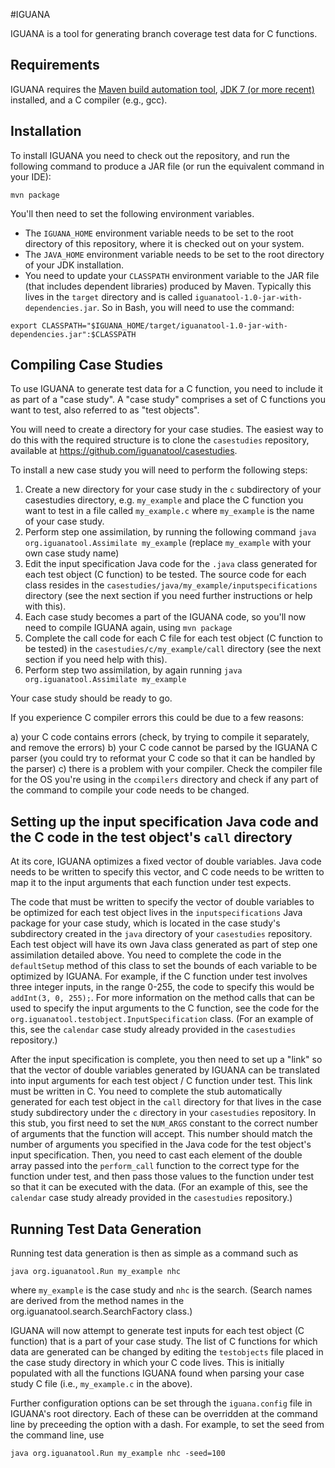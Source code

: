 #IGUANA

IGUANA is a tool for generating branch coverage test data for C functions.

## Requirements
IGUANA requires the [Maven build automation tool](https://maven.apache.org/), [JDK 7 (or more recent)](http://www.oracle.com/technetwork/java/javase/downloads/) installed, and a C compiler (e.g., gcc).

## Installation
To install IGUANA you need to check out the repository, and run the following command to produce a JAR file (or run the equivalent command in your IDE):

`mvn package`

You'll then need to set the following environment variables. 

* The `IGUANA_HOME` environment variable needs to be set to the root directory of this repository, where it is checked out on your system.
* The `JAVA_HOME` environment variable needs to be set to the root directory of your JDK installation.
* You need to update your `CLASSPATH` environment variable to the JAR file (that includes dependent libraries) produced by Maven. Typically this lives in the `target` directory and is called `iguanatool-1.0-jar-with-dependencies.jar`. So in Bash, you will need to use the command:

`export CLASSPATH="$IGUANA_HOME/target/iguanatool-1.0-jar-with-dependencies.jar":$CLASSPATH`

## Compiling Case Studies
To use IGUANA to generate test data for a C function, you need to include it as part of a "case study". A "case study" comprises a set of C functions you want to test, also referred to as "test objects".

You will need to create a directory for your case studies. The easiest way to do this with the required structure is to clone the `casestudies` repository, available at https://github.com/iguanatool/casestudies.

To install a new case study you will need to perform the following steps:

1. Create a new directory for your case study in the `c` subdirectory of your casestudies directory, e.g. `my_example` and place the C function you want to test in a file called `my_example.c` where `my_example` is the name of your case study.
2. Perform step one assimilation, by running the following command
`java org.iguanatool.Assimilate my_example`
(replace `my_example` with your own case study name)
3. Edit the input specification Java code for the `.java` class generated for each test object (C function) to be tested. The source code for each class resides in the `casestudies/java/my_example/inputspecifications` directory (see the next section if you need further instructions or help with this).
4. Each case study becomes a part of the IGUANA code, so you'll now need to compile IGUANA again, using `mvn package`
5. Complete the call code for each C file for each test object (C function to be tested) in the `casestudies/c/my_example/call` directory (see the next section if you need help with this).
6. Perform step two assimilation, by again running `java org.iguanatool.Assimilate my_example`

Your case study should be ready to go. 

If you experience C compiler errors this could be due to a few reasons:

a) your C code contains errors (check, by trying to compile it separately, and remove the errors)
b) your C code cannot be parsed by the IGUANA C parser (you could try to reformat your C code so that it can be handled by the parser)
c) there is a problem with your compiler. Check the compiler file for the OS you're using in the `ccompilers` directory and check if any part of the command to compile your code needs to be changed.

## Setting up the input specification Java code and the C code in the test object's `call` directory
At its core, IGUANA optimizes a fixed vector of double variables. Java code needs to be written to specify this vector, and C code needs to be written to map it to the input arguments that each function under test expects.

The code that must be written to specify the vector of double variables to be optimized for each test object lives in the `inputspecifications` Java package for your case study, which is located in the case study's subdirectory created in the  `java` directory of your `casestudies` repository. Each test object will have its own Java class generated as part of step one assimilation detailed above. You need to complete the code in the `defaultSetup` method of this class to set the bounds of each variable to be optimized by IGUANA. For example, if the C function under test involves three integer inputs, in the range 0-255, the code to specify this would be `addInt(3, 0, 255);`. For more information on the method calls that can be used to specify the input arguments to the C function, see the code for the `org.iguanatool.testobject.InputSpecification` class. (For an example of this, see the `calendar` case study already provided in the `casestudies` repository.)

After the input specification is complete, you then need to set up a "link" so that the vector of double variables generated by IGUANA can be translated into input arguments for each test object / C function under test. This link must be written in C. You need to complete the stub automatically generated for each test object in the `call` directory for that lives in the case study subdirectory under the `c` directory in your `casestudies` repository. In this stub, you first need to set the `NUM_ARGS` constant to the correct number of arguments that the function will accept. This number should match the number of arguments you specified in the Java code for the test object's input specification. Then, you need to cast each element of the double array passed into the `perform_call` function to the correct type for the function under test, and then pass those values to the function under test so that it can be executed with the data. (For an example of this, see the `calendar` case study already provided in the `casestudies` repository.)

## Running Test Data Generation
Running test data generation is then as simple as a command such as

`java org.iguanatool.Run my_example nhc`

where `my_example` is the case study and `nhc` is the search. (Search names are derived from the method names in the org.iguanatool.search.SearchFactory class.) 

IGUANA will now attempt to generate test inputs for each test object (C function) that is a part of your case study. The list of C functions for which data are generated can be changed by editing the `testobjects` file placed in the case study directory in which your C code lives. This is initially populated with all the functions IGUANA found when parsing your case study C file (i.e., `my_example.c` in the above).

Further configuration options can be set through the `iguana.config` file in IGUANA's root directory. Each of these can be overridden at the command line by preceeding the option with a dash. For example, to set the seed from the command line, use

`java org.iguanatool.Run my_example nhc -seed=100`
